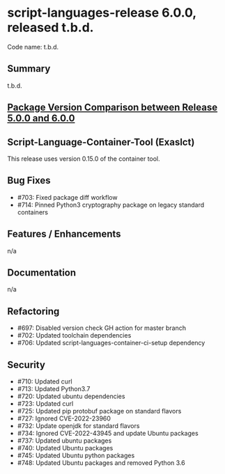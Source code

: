 # script-languages-release 6.0.0, released t.b.d.

Code name: t.b.d.

## Summary

t.b.d. 

## [Package Version Comparison between Release 5.0.0 and 6.0.0](package_diffs/6.0.0/README.md)
  
## Script-Language-Container-Tool (Exaslct)

This release uses version 0.15.0 of the container tool.

## Bug Fixes

 - #703: Fixed package diff workflow
 - #714: Pinned Python3 cryptography package on legacy standard containers

## Features / Enhancements

 n/a

## Documentation

 n/a

## Refactoring

 - #697: Disabled version check GH action for master branch
 - #702: Updated toolchain dependencies
 - #706: Updated script-languages-container-ci-setup dependency

## Security

 - #710: Updated curl
 - #713: Updated Python3.7
 - #720: Updated ubuntu dependencies
 - #723: Updated curl
 - #725: Updated pip protobuf package on standard flavors
 - #727: Ignored CVE-2022-23960
 - #732: Update openjdk for standard flavors
 - #734: Ignored CVE-2022-43945 and update Ubuntu packages
 - #737: Updated ubuntu packages
 - #740: Updated Ubuntu packages
 - #745: Updated Ubuntu python packages
 - #748: Updated Ubuntu packages and removed Python 3.6
